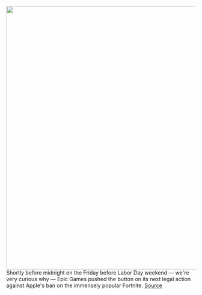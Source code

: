 <img src='https://cdn.vox-cdn.com/thumbor/PrWlqfsuNMBqlecDEolkSky-oMk=/0x0:2040x1360/1200x800/filters:focal(857x517:1183x843)/cdn.vox-cdn.com/uploads/chorus_image/image/67358967/acastro_20200818_1777_epicApple_0001.0.0.jpg' width='700px' /><br/>
Shortly before midnight on the Friday before Labor Day weekend — we're very curious why — Epic Games pushed the button on its next legal action against Apple's ban on the immensely popular Fortnite.
<a href='https://www.theverge.com/2020/9/5/21423889/fortnite-epic-apple-preliminary-injunction-filing-ios-mac'> Source <a/>